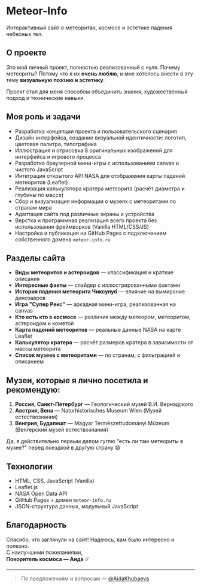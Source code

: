 # Meteor-Info

Интерактивный сайт о метеоритах, космосе и эстетике падения небесных тел.

## О проекте

Это мой личный проект, полностью реализованный с нуля. Почему метеориты? Потому что я их **очень люблю**, и мне хотелось внести в эту тему **визуальную поэзию и эстетику**.

Проект стал для меня способом объединить знания, художественный подход и технические навыки.

## Моя роль и задачи

- Разработка концепции проекта и пользовательского сценария
- Дизайн интерфейса, создание визуальной идентичности: логотип, цветовая палитра, типографика
- Иллюстрация и отрисовка 8 оригинальных изображений для интерфейса и игрового процесса
- Разработка браузерной мини-игры с использованием canvas и чистого JavaScript
- Интеграция открытого API NASA для отображения карты падений метеоритов (Leaflet)
- Реализация калькулятора кратера метеорита (расчёт диаметра и глубины по массе)
- Сбор и визуализация информации о музеях с метеоритами по странам мира
- Адаптация сайта под различные экраны и устройства
- Верстка и программная реализация всего проекта без использования фреймворков (Vanilla HTML/CSS/JS)
- Настройка и публикация на GitHub Pages с подключением собственного домена `meteor-info.ru`

## Разделы сайта

- **Виды метеоритов и астероидов** — классификация и краткие описания
- **Интересные факты** — слайдер с иллюстрированными фактами
- **История падения метеорита Чиксулуб** — влияние на вымирание динозавров
- **Игра "Супер Рекс"** — аркадная мини-игра, реализованная на canvas
- **Кто есть кто в космосе** — различия между метеором, метеоритом, астероидом и кометой
- **Карта падений метеоритов** — реальные данные NASA на карте Leaflet
- **Калькулятор кратера** — расчёт размеров кратера в зависимости от массы метеорита
- **Список музеев с метеоритами** — по странам, с фильтрацией и описанием

## Музеи, которые я лично посетила и рекомендую:

1. **Россия, Санкт-Петербург** — Геологический музей В.И. Вернадского  
2. **Австрия, Вена** — Naturhistorisches Museum Wien (Музей естествознания)  
3. **Венгрия, Будапешт** — Magyar Természettudományi Múzeum (Венгерский музей естествознания)

Да, я действительно первым делом гуглю "есть ли там метеориты в музее?" перед поездкой в другую страну 😄

## Технологии

- HTML, CSS, JavaScript (Vanilla)
- Leaflet.js
- NASA Open Data API
- GitHub Pages + домен `meteor-info.ru`
- JSON-структура данных, модульный JavaScript

## Благодарность

Спасибо, что заглянули на сайт! Надеюсь, вам было интересно и полезно.  
С наилучшими пожеланиями,  
**Покоритель космоса — Аида** ☄️

---

>  По предложениям и вопросам — [@AidaKhubaeva](https://t.me/AidaKhubaeva)